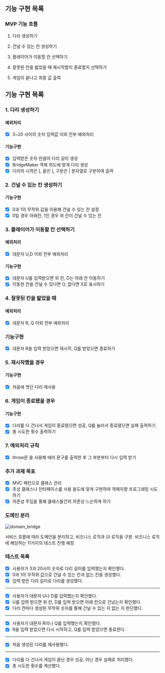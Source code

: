 ## 기능 구현 목록

### MVP 기능 흐름

1. 다리 생성하기

2. 건널 수 있는 칸 생성하기

3. 플레이어가 이동할 칸 선택하기

4. 잘못된 칸을 밟았을 때 재시작할지 종료할지 선택하기

5. 게임이 끝나고 최종 값 출력

## 기능 구현 목록

### 1. 다리 생성하기

#### 예외처리

- [x] 3~20 사이의 숫자 입력값 이외 전부 예외처리

#### 기능구현

- [x] 입력받은 숫자 만큼의 다리 길이 생성
- [x] BridgeMaker 객체 의도에 맞게 다리 생성
- [x] 다리의 시작은 [, 끝은 ], 구분은 | 문자열로 구분하여 출력

### 2. 건널 수 있는 칸 생성하기

#### 기능구현

- [x] 0과 1의 무작위 값을 이용해 건널 수 있는 칸 설정
- [x] 0일 경우 아래칸, 1인 경우 위 칸이 건널 수 있는 칸

### 3. 플레이어가 이동할 칸 선택하기

#### 예외처리

- [x] 대문자 U,D 이외 전부 예외처리

#### 기능구현

- [x] 대문자 U를 입력받으면 위 칸, D는 아래 칸 이동하기
- [x] 이동한 칸을 건널 수 있다면 O, 없다면 X로 표시하기

### 4. 잘못된 칸을 밟았을 때

#### 예외처리

- [x] 대문자 R, Q 이외 전부 예외처리

### 기능구현

- [x] 대문자 R을 입력 받았으면 재시작, Q를 받았으면 종료하기

### 5. 재시작했을 경우

#### 기능구현

- [x] 처음에 썻던 다리 재사용

### 6. 게임이 종료됐을 경우

#### 기능구현

- [x] 다리를 다 건너서 게임이 종료됐으면 성공, Q를 눌러서 종료됐으면 실패 출력하기
- [x] 총 시도한 횟수 출력하기

### 7. 예외처리 규칙

- [x] throw문 을 사용해 에러 문구를 출력한 후 그 부분부터 다시 입력 받기

### 추가 과제 목표

- [x] MVC 패턴으로 클래스 관리
- [x] 추상 클래스나 인터페이스를 사용 용도에 맞게 구현하여 객체지향 프로그래밍 시도하기
- [x] 의존성 주입을 통해 클래스들간의 의존성 느슨하게 하기

### 도메인 분리

![domain_bridge](https://user-images.githubusercontent.com/82035356/202850717-e3e52815-0d5a-4120-a8c8-d6ac6674d9c5.jpg)

서비스 흐름에 따라 도메인을 분리하고, 비즈니스 로직과 UI 로직을 구분.
비즈니스 로직에 해당하는 11가지의 테스트 진행 예정

### 테스트 목록

- [x] 사용자가 3과 20사이 숫자로 다리 길이를 입력했는지 확인했다.
- [x] 0과 1의 무작위 값으로 건널 수 있는 칸과 없는 칸을 생성했다.
- [x] 입력 받은 다리 길이로 다리를 생성했다.

---

- [x] 사용자가 대문자 U나 D를 입력했는지 확인했다.
- [x] U를 입력 받으면 위 칸, D를 입력 받으면 아래 칸으로 건넜는지 확인했다.
- [x] 다리 칸마다 생성된 무작위 숫자를 통해 건널 수 있는 지 없는 지 판단했다.

---

- [x] 사용자가 대문자 R이나 Q를 입력했는지 확인했다.
- [x] R을 입력 받았으면 다시 시작하고, Q를 입력 받았으면 종료한다.

---

- [x] 처음 생성된 다리를 재사용했다.

---

- [x] 다리를 다 건너서 게임이 끝난 경우 성공, 아닌 경우 실패로 처리했다.
- [x] 총 시도한 횟수를 계산했다.

